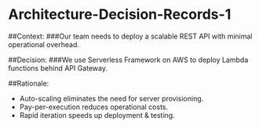 # Architecture-Decision-Records-1
##Context:
###Our team needs to deploy a scalable REST API with minimal operational overhead.

##Decision:
###We use Serverless Framework on AWS to deploy Lambda functions behind API Gateway.

##Rationale:

- Auto-scaling eliminates the need for server provisioning.
- Pay-per-execution reduces operational costs.
- Rapid iteration speeds up deployment & testing.
